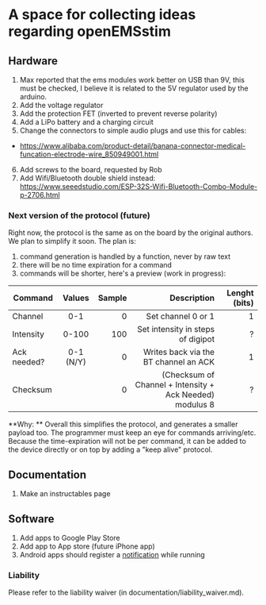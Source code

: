 # A space for collecting ideas regarding openEMSstim

## Hardware
1. Max reported that the ems modules work better on USB than 9V, this must be checked, I believe it is related to the 5V regulator used by the arduino. 
2. Add the voltage regulator
3. Add the protection FET (inverted to prevent reverse polarity)
4. Add a LiPo battery and a charging circuit
5. Change the connectors to simple audio plugs and use this for cables:
- https://www.alibaba.com/product-detail/banana-connector-medical-funcation-electrode-wire_850949001.html
6. Add screws to the board, requested by Rob
7. Add Wifi/Bluetooth double shield instead: https://www.seeedstudio.com/ESP-32S-Wifi-Bluetooth-Combo-Module-p-2706.html

### Next version of the protocol (future)

Right now, the protocol is the same as on the board by the original authors. We plan to simplify it soon. The plan is:

1. command generation is handled by a function, never by raw text
2. there will be no time expiration for a command
3. commands will be shorter, here's a preview (work in progress):

| Command       | Values   | Sample  	| Description | Lenght (bits) | 
| ------------- |:--------:| ---------:|------------:|------------:|
| Channel 		|0-1		|0  		|Set channel 0 or 1| 1 | 
| Intensity		|0-100 		|100		|Set intensity in steps of digipot | ? |  
| Ack needed?   |0-1 (N/Y) 	|0			|Writes back via the BT channel an ACK| 1 |
| Checksum	    |       	|0			|(Checksum of Channel + Intensity + Ack Needed) modulus 8| ? |  

**Why: ** Overall this simplifies the protocol, and generates a smaller payload too. The programmer must keep an eye for commands arriving/etc. Because the time-expiration will not be per command, it can be added to the device directly or on top by adding a "keep alive" protocol. 


## Documentation
1. Make an instructables page


## Software
1. Add apps to Google Play Store
2. Add app to App store (future iPhone app)
3. Android apps should register a [notification](http://www.androidbegin.com/tutorial/android-broadcast-receiver-notification-tutorial/) while running

### Liability

Please refer to the liability waiver (in documentation/liability_waiver.md).
